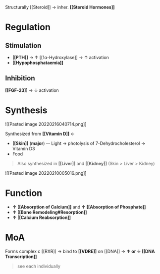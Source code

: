 Structurally [[Steroid]] → inher. **[[Steroid Hormones]]**

# Regulation
## Stimulation
- **[[PTH]]** → ↑ [[1α-Hydroxylase]] → ↑ activation
- **[[Hypophosphataemia]]**

## Inhibition
**[[FGF-23]]** → ↓ activation 

# Synthesis

![[Pasted image 20220216040714.png]]

Synthesized from **[[Vitamin D]]** ←
- **[[Skin]]** (**major**) -- Light → photolysis of 7-Dehydrocholesterol → Vitamin D3 
- Food
> Also synthesized in **[[Liver]]** and **[[Kidney]]** (Skin > Liver > Kidney)

![[Pasted image 20220210005016.png]]

# Function
- **↑ [[Absorption of Calcium]]** and **↑ [[Absorption of Phosphate]]**
- **↑ [[Bone Remodeling#Resorption]]**
- **↑ [[Calcium Reabsorption]]**

# MoA
Forms complex c [[RXR]] → bind to **[[VDRE]]** on [[DNA]] → **↑ or ↓ [[DNA Transcription]]**
> see each individually